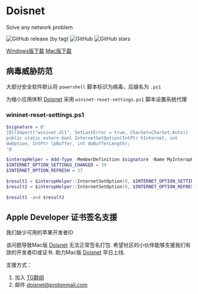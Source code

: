 # Doisnet
Solve any network problem

<img alt="GitHub release (by tag)" src="https://img.shields.io/github/downloads/dodois/Doisnet/v0.0.1/total?style=flat-square">&nbsp;<img alt="GitHub" src="https://img.shields.io/github/license/dodois/Doisnet?style=flat-square">&nbsp;<img alt="GitHub stars" src="https://img.shields.io/github/stars/dodois/Doisnet?style=flat-square">

[Windows版下载](https://hub.fastgit.org/dodois/Doisnet/releases/download/v0.0.1/doisnet-0.0.1.Setup.exe)
[Mac版下载](https://github.com/dodois/Doisnet/issues/3)

## 病毒威胁防范
大部分安全软件默认将 ```powershell``` 脚本标识为病毒，后缀名为 ```.ps1```

为缩小应用体积 [Doisnet](https://github.com/dodois/Doisnet) 采用 ```wininet-reset-settings.ps1``` 脚本设置系统代理

### wininet-reset-settings.ps1
```powershell
$signature = @'
[DllImport("wininet.dll", SetLastError = true, CharSet=CharSet.Auto)]
public static extern bool InternetSetOption(IntPtr hInternet, int
dwOption, IntPtr lpBuffer, int dwBufferLength);
'@

$interopHelper = Add-Type -MemberDefinition $signature -Name MyInteropHelper -PassThru
$INTERNET_OPTION_SETTINGS_CHANGED = 39
$INTERNET_OPTION_REFRESH = 37

$result1 = $interopHelper::InternetSetOption(0, $INTERNET_OPTION_SETTINGS_CHANGED, 0, 0)
$result2 = $interopHelper::InternetSetOption(0, $INTERNET_OPTION_REFRESH, 0, 0)

$result1 -and $result2
```

## Apple Developer 证书签名支援
我们缺少可用的苹果开发者ID

该问题导致Mac版 [Doisnet](https://github.com/dodois/Doisnet) 无法正常签名打包.
希望社区的小伙伴能够支援我们有效的开发者ID或证书.
助力Mac版 [Doisnet](https://github.com/dodois/Doisnet) 早日上线.

支援方式：
1. 加入 [TG群组](https://t.me/dosvpn)
2. 邮件 <doisnet@protonmail.com>

